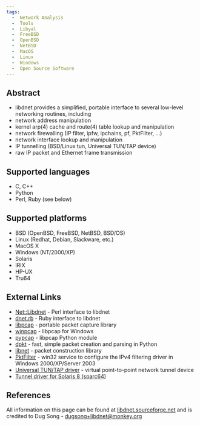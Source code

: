 ```yaml
---
tags:
  -  Network Analysis
  -  Tools
  -  Libyal
  -  FreeBSD
  -  OpenBSD
  -  NetBSD
  -  MacOS
  -  Linux
  -  Windows
  -  Open Source Software
---
```

## Abstract

- libdnet provides a simplified, portable interface to several low-level
  networking routines, including
- network address manipulation
- kernel arp(4) cache and route(4) table lookup and manipulation
- network firewalling (IP filter, ipfw, ipchains, pf, PktFilter, ...)
- network interface lookup and manipulation
- IP tunnelling (BSD/Linux tun, Universal TUN/TAP device)
- raw IP packet and Ethernet frame transmission

## Supported languages

- C, C++
- Python
- Perl, Ruby (see below)

## Supported platforms

- BSD (OpenBSD, FreeBSD, NetBSD, BSD/OS)
- Linux (Redhat, Debian, Slackware, etc.)
- MacOS X
- Windows (NT/2000/XP)
- Solaris
- IRIX
- HP-UX
- Tru64

## External Links

- [Net::Libdnet](https://metacpan.org/release/VMAN/Net-Libdnet-0.01) - Perl
  interface to libdnet
- [dnet.rb](http://www.shmoo.com/~bmc/software/ruby/ruby-dnet/) - Ruby
  interface to libdnet
- [libpcap](https://www.tcpdump.org/) - portable packet capture library
- [winpcap](https://www.winpcap.org/) - libpcap for Windows
- [pypcap](https://github.com/dugsong/pypcap) - libpcap Python module
- [dpkt](https://github.com/kbandla/dpkt) - fast, simple packet
  creation and parsing in Python
- [libnet](http://www.packetfactory.net/projects/libnet/) - packet
  construction library
- [PktFilter](https://www.hsc.fr/securite-internet/) -
  win32 service to configure the IPv4 filtering driver in Windows
  2000/XP/Server 2003
- [Universal TUN/TAP driver](https://vtun.sourceforge.net/tun/) - virtual
  point-to-point network tunnel device
- [Tunnel driver for Solaris 8 (sparc64)](https://libdnet.sourceforge.net/tun-1.1-sol80.sparc64.gz)

## References

All information on this page can be found at
[libdnet.sourceforge.net](https://libdnet.sourceforge.net/) and is
credited to Dug Song - dugsong+libdnet@monkey.org
